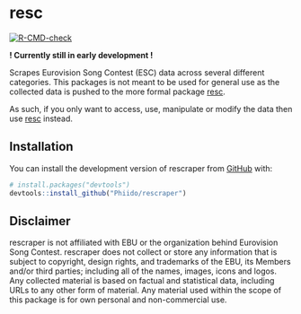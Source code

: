 
<!-- README.md is generated from README.Rmd. Please edit that file -->

# resc

<!-- badges: start -->

[![R-CMD-check](https://github.com/Phiido/rescraper/actions/workflows/R-CMD-check.yaml/badge.svg)](https://github.com/Phiido/rescraper/actions/workflows/R-CMD-check.yaml)
<!-- badges: end -->

**! Currently still in early development !**

Scrapes Eurovision Song Contest (ESC) data across several different
categories. This packages is not meant to be used for general use as the
collected data is pushed to the more formal package
[resc](https://github.com/Phiido/resc).

As such, if you only want to access, use, manipulate or modify the data
then use [resc](https://github.com/Phiido/resc) instead.

## Installation

You can install the development version of rescraper from
[GitHub](https://github.com/) with:

``` r
# install.packages("devtools")
devtools::install_github("Phiido/rescraper")
```

## Disclaimer

rescraper is not affiliated with EBU or the organization behind
Eurovision Song Contest. rescraper does not collect or store any
information that is subject to copyright, design rights, and trademarks
of the EBU, its Members and/or third parties; including all of the
names, images, icons and logos. Any collected material is based on
factual and statistical data, including URLs to any other form of
material. Any material used within the scope of this package is for own
personal and non-commercial use.
